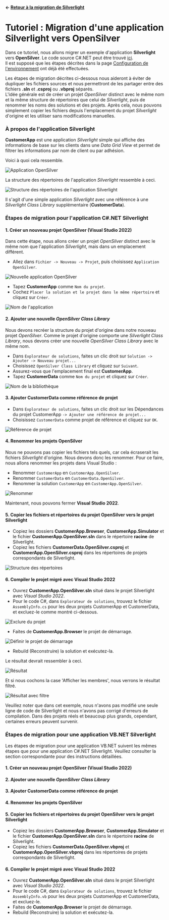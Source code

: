 
**← [Retour à la migration de Silverlight](/docs/9/25)**
# Tutoriel : Migration d'une application Silverlight vers OpenSilver

Dans ce tutoriel, nous allons migrer un exemple d'application **Silverlight** vers **OpenSilver**. Le code source C#.NET peut être trouvé [ici](https://github.com/OpenSilver/CustomerApp).\
Il est supposé que les étapes décrites dans la page [Configuration de l'environnement](environment-setup.md) ont déjà été effectuées.

Les étapes de migration décrites ci-dessous nous aideront à éviter de dupliquer les fichiers sources et nous permettront de les partager entre des fichiers **.sln** et **.csproj** ou **.vbproj** séparés.\
L'idée générale est de créer un projet *OpenSilver* distinct avec le même nom et la même structure de répertoires que celui de *Silverlight*, puis de renommer les noms des solutions et des projets. Après cela, nous pouvons simplement copier les fichiers depuis l'emplacement du projet *Silverlight* d'origine et les utiliser sans modifications manuelles.

### À propos de l'application Silverlight
**CustomerApp** est une application *Silverlight* simple qui affiche des informations de base sur les clients dans une *Data Grid View* et permet de filtrer les informations par nom de client ou par adhésion.

Voici à quoi cela ressemble.

![Application OpenSilver](https://raw.githubusercontent.com/UserwareDocumentation/userware-docs/main/images/8c9384a0df4f4ca999c376cd5679ccc9.png)

La structure des répertoires de l'application *Silverlight* ressemble à ceci.

![Structure des répertoires de l'application Silverlight](https://raw.githubusercontent.com/UserwareDocumentation/userware-docs/main/images/c4749c5a8dbc481594a095f6ef970272.png)

Il s'agit d'une simple application *Silverlight* avec une référence à une *Silverlight Class Library* supplémentaire (**CustomerData**).

### Étapes de migration pour l'application C#.NET Silverlight

#### 1. Créer un nouveau projet OpenSilver (Visual Studio 2022)
Dans cette étape, nous allons créer un projet *OpenSilver* distinct avec le même nom que l'application *Silverlight*, mais dans un emplacement différent.

- Allez dans `Fichier -> Nouveau -> Projet`, puis choisissez `Application OpenSilver`.

![Nouvelle application OpenSilver](https://raw.githubusercontent.com/UserwareDocumentation/userware-docs/main/images/ff4ccf180366400ba31ded8a03d6fc21.png)

- Tapez **CustomerApp** comme `Nom du projet`.
- Cochez `Placer la solution et le projet dans le même répertoire` et cliquez sur `Créer`.

![Nom de l'application](https://raw.githubusercontent.com/UserwareDocumentation/userware-docs/main/images/f47d52c50d9749ffaf9fb8c76faab6e4.png)

#### 2. Ajouter une nouvelle *OpenSilver Class Library*
Nous devons recréer la structure du projet d'origine dans notre nouveau projet *OpenSilver*. Comme le projet d'origine comporte une *Silverlight Class Library*, nous devons créer une nouvelle *OpenSilver Class Library* avec le même nom.

- Dans `Explorateur de solutions`, faites un clic droit sur `Solution -> Ajouter -> Nouveau projet...`
- Choisissez `OpenSilver Class Library` et cliquez sur `Suivant`.
- Assurez-vous que l'emplacement final est **CustomerApp**.
- Tapez **CustomerData** comme `Nom du projet` et cliquez sur `Créer`.

![Nom de la bibliothèque](https://raw.githubusercontent.com/UserwareDocumentation/userware-docs/main/images/063d19c89bce4cabae204a7f2dd5a930.png)

#### 3. Ajouter CustomerData comme référence de projet
- Dans `Explorateur de solutions`, faites un clic droit sur les Dépendances du projet CustomerApp `-> Ajouter une référence de projet...`
- Choisissez `CustomerData` comme projet de référence et cliquez sur `OK`.

![Référence de projet](https://raw.githubusercontent.com/UserwareDocumentation/userware-docs/main/images/748caff5a8e846aeb051db9d7cee58b7.png)

#### 4. Renommer les projets OpenSilver
Nous ne pouvons pas copier les fichiers tels quels, car cela écraserait les fichiers *Silverlight* d'origine. Nous devons donc les renommer. Pour ce faire, nous allons renommer les projets dans Visual Studio :

- Renommer `CustomerApp` en `CustomerApp.OpenSilver`.
- Renommer `CustomerData` en `CustomerData.OpenSilver`.
- Renommer la solution `CustomerApp` en `CustomerApp.OpenSilver`.

![Renommer](https://raw.githubusercontent.com/UserwareDocumentation/userware-docs/main/images/cdbc420afb3942df9cdfe547ef04c0ec.png)

Maintenant, nous pouvons fermer **Visual Studio 2022**.

#### 5. Copier les fichiers et répertoires du projet OpenSilver vers le projet Silverlight

- Copiez les dossiers **CustomerApp.Browser**, **CustomerApp.Simulator** et le fichier **CustomerApp.OpenSilver.sln** dans le répertoire **racine** de Silverlight.
- Copiez les fichiers **CustomerData.OpenSilver.csproj** et **CustomerApp.OpenSilver.csproj** dans les répertoires de projets correspondants de Silverlight.

![Structure des répertoires](https://raw.githubusercontent.com/UserwareDocumentation/userware-docs/main/images/077e5c2d10ee4b01b4bbc6eb71b91214.png)

#### 6. Compiler le projet migré avec Visual Studio 2022

- Ouvrez **CustomerApp.OpenSilver.sln** situé dans le projet Silverlight avec *Visual Studio 2022*.
- Pour le code C#, dans `Explorateur de solutions`, trouvez le fichier `AssemblyInfo.cs` pour les deux projets CustomerApp et CustomerData, et excluez-le comme montré ci-dessous.

![Exclure du projet](https://raw.githubusercontent.com/UserwareDocumentation/userware-docs/main/images/10ed01af22bf43d5affd1ad2df55744e.png)

- Faites de **CustomerApp.Browser** le projet de démarrage.

![Définir le projet de démarrage](https://raw.githubusercontent.com/UserwareDocumentation/userware-docs/main/images/a6168ed784d643c5bdde5fd575d28935.png)

- Rebuild (Reconstruire) la solution et exécutez-la.

Le résultat devrait ressembler à ceci.

![Résultat](https://raw.githubusercontent.com/UserwareDocumentation/userware-docs/main/images/de105ac4e41e41a2bb11ee95f14f7bc7.png)

Et si nous cochons la case 'Afficher les membres', nous verrons le résultat filtré.

![Résultat avec filtre](https://raw.githubusercontent.com/UserwareDocumentation/userware-docs/main/images/5cb06538b60d46aa9c3538315bd3c691.png)

Veuillez noter que dans cet exemple, nous n'avons pas modifié une seule ligne de code de Silverlight et nous n'avons pas corrigé d'erreurs de compilation. Dans des projets réels et beaucoup plus grands, cependant, certaines erreurs peuvent survenir.

### Étapes de migration pour une application VB.NET Silverlight

Les étapes de migration pour une application VB.NET suivent les mêmes étapes que pour une application C#.NET Silverlight. Veuillez consulter la section correspondante pour des instructions détaillées.
#### 1. Créer un nouveau projet OpenSilver (Visual Studio 2022)
#### 2. Ajouter une nouvelle *OpenSilver Class Library*
#### 3. Ajouter CustomerData comme référence de projet
#### 4. Renommer les projets OpenSilver
#### 5. Copier les fichiers et répertoires du projet OpenSilver vers le projet Silverlight

- Copiez les dossiers **CustomerApp.Browser**, **CustomerApp.Simulator** et le fichier **CustomerApp.OpenSilver.sln** dans le répertoire **racine** de Silverlight.
- Copiez les fichiers **CustomerData.OpenSilver.vbproj** et **CustomerApp.OpenSilver.vbproj** dans les répertoires de projets correspondants de Silverlight.

#### 6. Compiler le projet migré avec Visual Studio 2022

- Ouvrez **CustomerApp.OpenSilver.sln** situé dans le projet Silverlight avec *Visual Studio 2022*.
- Pour le code C#, dans `Explorateur de solutions`, trouvez le fichier `AssemblyInfo.vb` pour les deux projets CustomerApp et CustomerData, et excluez-le.
- Faites de **CustomerApp.Browser** le projet de démarrage.
- Rebuild (Reconstruire) la solution et exécutez-la.
